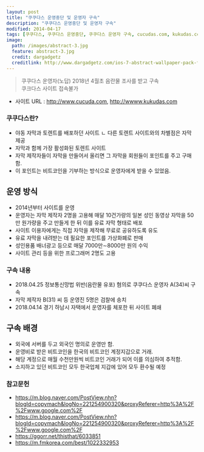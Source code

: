 ```yaml
---
layout: post
title: "쿠쿠다스 운영중단 및 운영자 구속"
description: "쿠쿠다스 운영중단 및 운영자 구속"
modified: 2014-04-17
tags: [쿠쿠다스, 쿠쿠다스 운영중단, 쿠쿠다스 운영자 구속, cucudas.com, kukudas.com]
image:
  path: /images/abstract-3.jpg
  feature: abstract-3.jpg
  credit: dargadgetz
  creditlink: http://www.dargadgetz.com/ios-7-abstract-wallpaper-pack-for-iphone-5-and-ipod-touch-retina/
---
```

> 쿠쿠다스 운영자(노답) 2018년 4월초 음란물 조사를 받고 구속  
> 쿠크다스 사이트 접속불가

- 사이트 URL : http://www.cucuda.com, http://wwww.kukudas.com

### 쿠쿠다스란?
  - 야동 자막과 토렌트를 배포하던 사이트
    ㄴ 다른 토렌트 사이트와의 차별점은 자막 제공
  - 자막과 함께 가장 활성화된 토렌트 사이트
  - 자막 제작자들이 자막을 만들어서 올리면 그 자막을 회원들이 포인트를 주고 구매함.  
  - 이 포인트는 비트코인을 기부하는 방식으로 운영자에게 받을 수 있었음.

## 운영 방식
  - 2014년부터 사이트를 운영
  - 운영자는 자막 제작자 2명을 고용해 매달 10건가량의 일본 성인 동영상 자막을 50만 원가량을 주고 만들게 한 뒤 이를 유료 자막 형태로 배포
  - 사이트 이용자에게는 직접 자막을 제작해 무료로 공유하도록 유도  
  - 유료 자막을 내려받는 데 필요한 포인트를 가상화폐로 판매
  - 성인용품 배너광고 등으로 매달 7000만∼8000만 원의 수익
  - 사이트 관리 등을 위한 프로그래머 2명도 고용

### 구속 내용
  - 2018.04.25 정보통신망법 위반(음란물 유포) 혐의로 쿠쿠다스 운영자 A(34)씨 구속
  - 자막 제작자 B(31) 씨 등 운영진 5명은 검찰에 송치
  - 2018.04.14 경기 하남시 자택에서 운영자를 체포한 뒤 사이트 폐쇄

## 구속 배경
  - 외국에 서버를 두고 외국인 명의로 운영만 함.
  - 운영비로 받은 비트코인을 한국의 비트코인 계정지갑으로 거래.
  - 해당 계정으로 매월 수천만원씩 비트코인 거래가 되어 이를 의심하여 추적함.
  - 소지하고 있던 비트코인 모두 한국업체 지갑에 있어 모두 환수될 예정

### 참고문헌
  - https://m.blog.naver.com/PostView.nhn?blogId=copymach&logNo=221254900320&proxyReferer=http%3A%2F%2Fwww.google.com%2F
  -  https://m.blog.naver.com/PostView.nhn?blogId=copymach&logNo=221254900320&proxyReferer=http%3A%2F%2Fwww.google.com%2F  
  - https://ggorr.net/thisthat/6033851
  - https://m.fmkorea.com/best/1022332953

